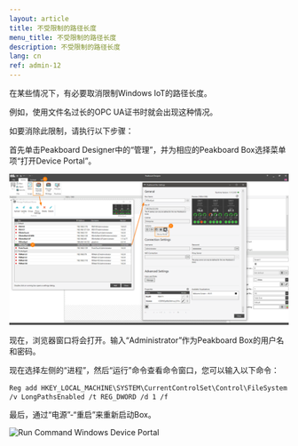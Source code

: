 ```yaml
---
layout: article
title: 不受限制的路径长度
menu_title: 不受限制的路径长度
description: 不受限制的路径长度
lang: cn
ref: admin-12
---
```


在某些情况下，有必要取消限制Windows IoT的路径长度。

例如，使用文件名过长的OPC UA证书时就会出现这种情况。

如要消除此限制，请执行以下步骤：

首先单击Peakboard Designer中的“管理”，并为相应的Peakboard Box选择菜单项“打开Device Portal”。

![Manage Dialog Open Device Portal](/assets/images/admin/pathlength/manage-dialog-open-device-portal.png)

现在，浏览器窗口将会打开。输入“Administrator”作为Peakboard Box的用户名和密码。

现在选择左侧的“进程”，然后“运行”命令查看命令窗口，您可以输入以下命令：

```
Reg add HKEY_LOCAL_MACHINE\SYSTEM\CurrentControlSet\Control\FileSystem /v LongPathsEnabled /t REG_DWORD /d 1 /f
```

最后，通过“电源”-“重启”来重新启动Box。

![Run Command Windows Device Portal](/assets/images/admin/pathlength/run-command-windows-device-portal.png)
